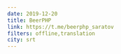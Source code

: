 ```yaml
---
date: 2019-12-20
title: BeerPHP
link: https://t.me/beerphp_saratov
filters: offline,translation
city: srt
---
```

